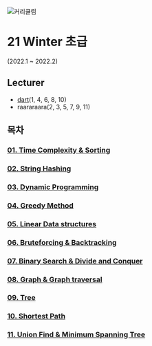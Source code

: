 ![커리큘럼](https://user-images.githubusercontent.com/31478163/154828782-be3c9bfb-b97b-43cd-81f2-c9e2eb67195c.png)

# 21 Winter 초급
(2022.1 ~ 2022.2)

## Lecturer
* [dart](https://github.com/soakdma37)(1, 4, 6, 8, 10)
* raararaara(2, 3, 5, 7, 9, 11)

## 목차
### [01. Time Complexity & Sorting](https://www.youtube.com/watch?v=z7shJURdiD0)

### [02. String Hashing](https://youtu.be/FXvR5UYCT_4)

### [03. Dynamic Programming](https://youtu.be/fDxidvLOLoo)

### [04. Greedy Method](https://youtu.be/5upD7Oqh1dQ)

### [05. Linear Data structures](https://youtu.be/IbD6uUA49DY)

### [06. Bruteforcing & Backtracking](https://youtu.be/L6IQbf1Vge8)

### [07. Binary Search & Divide and Conquer](https://youtu.be/NCOui1ntkfw)

### [08. Graph & Graph traversal](https://youtu.be/C008DPn0Z9c)

### [09. Tree](https://youtu.be/mGJA-GGYy5U)

### [10. Shortest Path](https://youtu.be/rc3zqKOkRwQ)

### [11. Union Find & Minimum Spanning Tree](https://youtu.be/ybKBjldJga8)
